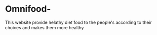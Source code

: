 # Omnifood-
This website provide helathy diet food  to the people's  according to their choices and makes them more healthy 
